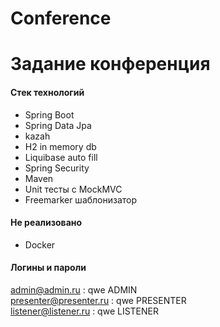 # Conference
# Задание конференция
#### Стек технологий
 - Spring Boot
 - Spring Data Jpa
 - kazah
 - H2 in memory db
 - Liquibase auto fill
 - Spring Security
 - Maven
 - Unit тесты с MockMVC
 - Freemarker шаблонизатор

#### Не реализовано 
 - Docker

#### Логины и пароли

admin@admin.ru : qwe  ADMIN <br>
presenter@presenter.ru : qwe  PRESENTER <br>
listener@listener.ru : qwe  LISTENER
